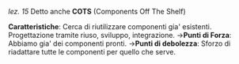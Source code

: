 *lez. 15*
Detto anche **COTS** (Components Off The Shelf)

**Caratteristiche**: Cerca di riutilizzare componenti gia' esistenti. Progettazione tramite riuso, sviluppo, integrazione. 
->**Punti di Forza**: Abbiamo gia' dei componenti pronti.
->**Punti di debolezza**: Sforzo di riadattare tutte le componenti per quello che serve.
